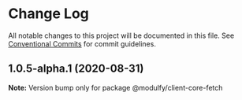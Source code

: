 # Change Log

All notable changes to this project will be documented in this file.
See [Conventional Commits](https://conventionalcommits.org) for commit guidelines.

## 1.0.5-alpha.1 (2020-08-31)

**Note:** Version bump only for package @modulfy/client-core-fetch
